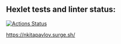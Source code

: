## Hexlet tests and linter status:
[![Actions Status](https://github.com/Idealistnik/layout-designer-project-58/actions/workflows/hexlet-check.yml/badge.svg)](https://github.com/Idealistnik/layout-designer-project-58/actions)

https://nkitapavlov.surge.sh/
